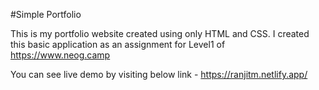 #Simple Portfolio

This is my portfolio website created using only HTML and CSS.
I created this basic application as an assignment for Level1 of https://www.neog.camp


You can see live demo by visiting below link -
https://ranjitm.netlify.app/


